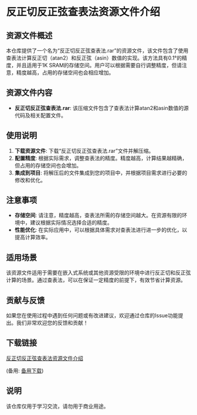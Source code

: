 # 反正切反正弦查表法资源文件介绍

## 资源文件概述

本仓库提供了一个名为“反正切反正弦查表法.rar”的资源文件，该文件包含了使用查表法计算反正切（atan2）和反正弦（asin）数值的实现。该方法具有0.1°的精度，并且适用于1K SRAM的存储空间。用户可以根据需要自行调整精度，但请注意，精度越高，占用的存储空间也会相应增加。

## 资源文件内容

- **反正切反正弦查表法.rar**: 该压缩文件包含了查表法计算atan2和asin数值的源代码及相关配置文件。

## 使用说明

1. **下载资源文件**: 下载“反正切反正弦查表法.rar”文件并解压缩。
2. **配置精度**: 根据实际需求，调整查表法的精度。精度越高，计算结果越精确，但占用的存储空间也会增加。
3. **集成到项目**: 将解压后的文件集成到您的项目中，并根据项目需求进行必要的修改和优化。

## 注意事项

- **存储空间**: 请注意，精度越高，查表法所需的存储空间越大。在资源有限的环境中，建议根据实际情况选择合适的精度。
- **性能优化**: 在实际应用中，可以根据具体需求对查表法进行进一步的优化，以提高计算效率。

## 适用场景

该资源文件适用于需要在嵌入式系统或其他资源受限的环境中进行反正切和反正弦计算的场景。通过查表法，可以在保证一定精度的前提下，有效节省计算资源。

## 贡献与反馈

如果您在使用过程中遇到任何问题或有改进建议，欢迎通过仓库的Issue功能提出。我们非常欢迎您的反馈和贡献！

## 下载链接
[反正切反正弦查表法资源文件介绍](https://pan.quark.cn/s/3cfb557bb97e) 

(备用: [备用下载](https://pan.baidu.com/s/1rO5tnaLdmSAAuLz6mB4loQ?pwd=1234))

## 说明

该仓库仅用于学习交流，请勿用于商业用途。
